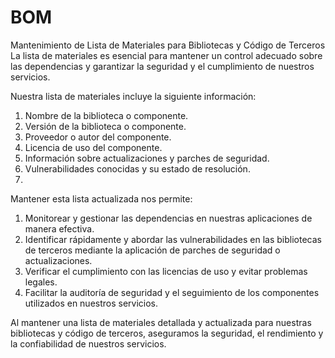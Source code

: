 # BOM
Mantenimiento de Lista de Materiales para Bibliotecas y Código de Terceros
La lista de materiales es esencial para mantener un control adecuado sobre las dependencias y garantizar la seguridad y el cumplimiento de nuestros servicios.

Nuestra lista de materiales incluye la siguiente información:

1. Nombre de la biblioteca o componente.
2. Versión de la biblioteca o componente.
3. Proveedor o autor del componente.
4. Licencia de uso del componente.
5. Información sobre actualizaciones y parches de seguridad.
6. Vulnerabilidades conocidas y su estado de resolución.
7. 
Mantener esta lista actualizada nos permite:

1. Monitorear y gestionar las dependencias en nuestras aplicaciones de manera efectiva.
2. Identificar rápidamente y abordar las vulnerabilidades en las bibliotecas de terceros mediante la aplicación de parches de seguridad o actualizaciones.
3. Verificar el cumplimiento con las licencias de uso y evitar problemas legales.
4. Facilitar la auditoría de seguridad y el seguimiento de los componentes utilizados en nuestros servicios.

Al mantener una lista de materiales detallada y actualizada para nuestras bibliotecas y código de terceros, aseguramos la seguridad, el rendimiento y la confiabilidad de nuestros servicios.
